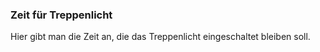 ﻿### **Zeit für Treppenlicht**

Hier gibt man die Zeit an, die das Treppenlicht eingeschaltet bleiben soll.

